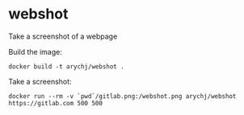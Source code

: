 # webshot

Take a screenshot of a webpage

Build the image:
```
docker build -t arychj/webshot .
```

Take a screenshot:
```
docker run --rm -v `pwd`/gitlab.png:/webshot.png arychj/webshot https://gitlab.com 500 500
```
